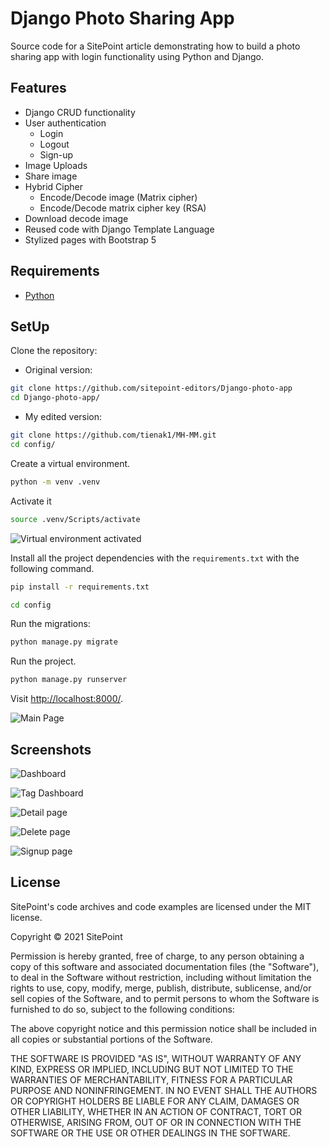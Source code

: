 # Django Photo Sharing App

Source code for a SitePoint article demonstrating how to build a photo sharing app with login functionality using Python and Django.

## Features

- Django CRUD functionality
- User authentication 
    - Login
    - Logout
    - Sign-up
- Image Uploads
- Share image
- Hybrid Cipher
    - Encode/Decode image (Matrix cipher)
    - Encode/Decode matrix cipher key (RSA)
- Download decode image
- Reused code with Django Template Language
- Stylized pages with Bootstrap 5

## Requirements

* [Python](https://www.python.org/)

## SetUp

Clone the repository:
   - Original version: 
```bash
git clone https://github.com/sitepoint-editors/Django-photo-app
cd Django-photo-app/
```
   - My edited version:
```bash
git clone https://github.com/tienak1/MH-MM.git
cd config/
```

Create a virtual environment.

```bash
python -m venv .venv
```

Activate it

```bash
source .venv/Scripts/activate
```

![Virtual environment activated](https://uploads.sitepoint.com/wp-content/uploads/2021/06/1622669492venv.png)

Install all the project dependencies with the `requirements.txt` with the following command.

```bash
pip install -r requirements.txt
```

```bash
cd config
```

Run the migrations:

```bash
python manage.py migrate
```

Run the project.

```bash
python manage.py runserver
```

Visit <http://localhost:8000/>.

![Main Page](https://uploads.sitepoint.com/wp-content/uploads/2021/05/1622404676list.png)

## Screenshots

![Dashboard](https://camo.githubusercontent.com/b91eb6691fa1cf9f611ba0b203f2e6f3e0c858de72a4374d5307c2005aff511a/68747470733a2f2f75706c6f6164732e73697465706f696e742e636f6d2f77702d636f6e74656e742f75706c6f6164732f323032312f30352f313632323430343637366c6973742e706e67)

![Tag Dashboard](https://camo.githubusercontent.com/2c72474471d3074367f0dbbd5a60f652ec56f450186793639d40dc84d360a068/68747470733a2f2f75706c6f6164732e73697465706f696e742e636f6d2f77702d636f6e74656e742f75706c6f6164732f323032312f30352f313632323430343637397461672d6c6973742e706e67)

![Detail page](https://camo.githubusercontent.com/9f9726e296539c66c5bab09984a5e3d9e8b9745fa0b0ac061f07e81f3ebd3e69/68747470733a2f2f75706c6f6164732e73697465706f696e742e636f6d2f77702d636f6e74656e742f75706c6f6164732f323032312f30352f3136323234303534303566697273742d70686f746f2e706e67)

![Delete page](https://camo.githubusercontent.com/c694125655898730707b4cd0f04c7775401db3e3bea8d035d743b271bf78f2e3/68747470733a2f2f75706c6f6164732e73697465706f696e742e636f6d2f77702d636f6e74656e742f75706c6f6164732f323032312f30352f3136323234313930323164656c6574652e706e67)

![Signup page](https://camo.githubusercontent.com/7e78e06bdf833096bc4231740d8a48384042cab423038e08aae7624d6aeeb4e6/68747470733a2f2f75706c6f6164732e73697465706f696e742e636f6d2f77702d636f6e74656e742f75706c6f6164732f323032312f30352f313632323431393439337369676e75702e706e67)

## License

SitePoint's code archives and code examples are licensed under the MIT license.

Copyright © 2021 SitePoint

Permission is hereby granted, free of charge, to any person obtaining a copy of this software and associated documentation files (the "Software"), to deal in the Software without restriction, including without limitation the rights to use, copy, modify, merge, publish, distribute, sublicense, and/or sell copies of the Software, and to permit persons to whom the Software is furnished to do so, subject to the following conditions:

The above copyright notice and this permission notice shall be included in all copies or substantial portions of the Software.

THE SOFTWARE IS PROVIDED "AS IS", WITHOUT WARRANTY OF ANY KIND, EXPRESS OR IMPLIED, INCLUDING BUT NOT LIMITED TO THE WARRANTIES OF MERCHANTABILITY, FITNESS FOR A PARTICULAR PURPOSE AND NONINFRINGEMENT. IN NO EVENT SHALL THE AUTHORS OR COPYRIGHT HOLDERS BE LIABLE FOR ANY CLAIM, DAMAGES OR OTHER LIABILITY, WHETHER IN AN ACTION OF CONTRACT, TORT OR OTHERWISE, ARISING FROM, OUT OF OR IN CONNECTION WITH THE SOFTWARE OR THE USE OR OTHER DEALINGS IN THE SOFTWARE.
